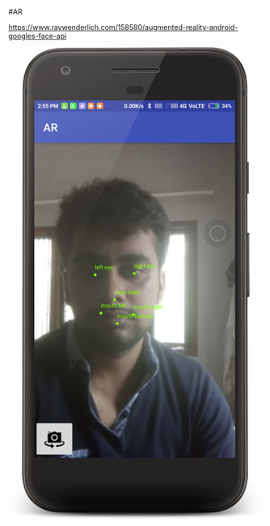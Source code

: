 #AR

https://www.raywenderlich.com/158580/augmented-reality-android-googles-face-api

![Alt text](https://raw.githubusercontent.com/e4basil/AR/master/img/device-2017-07-16-145609.png?raw=true=250x250 "screenshot" )
